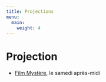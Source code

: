 ```yaml
---
title: Projections
menu:
  main:
    weight: 4
---
```


# Projection
  - [Film Mystère](mystere), le samedi après-midi
